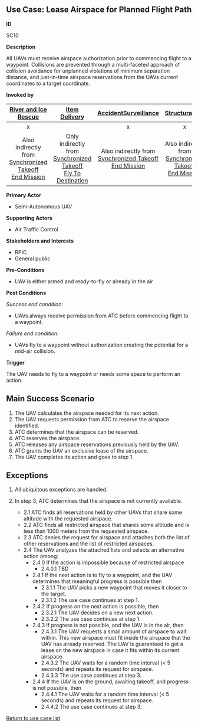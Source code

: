 ## Use Case: Lease Airspace for Planned Flight Path

**ID**

SC10

**Description**

All UAVs must receive airspace authorization prior to commencing flight to a waypoint. Collisions are prevented through a multi-faceted approach of collision avoidance for unplanned violations of minimum separation distance, and just-in-time airspace reservations from the UAVs current coordinates to a target coordinate.

**Invoked by**


| [River and Ice Rescue](../main/RiverRescue.md) | [Item Delivery](../main/ItemDelivery.md)| [AccidentSurveillance](../main/AccidentSurveillance.md) | [StructuralFire](../main/StructuralFire.md) | [EnvironmentalSampling](../main/EnvironmentalSampling.md) |
| :------: | :--------: | :--------: | :------: |:------: |
|  x |  | x  | x  |x  |
|  Also indirectly from [Synchronized Takeoff](SynchronizedTakeoff.md)<br>[End Mission](EndMission.md) | Only indirectly from [Synchronized Takeoff](SynchronizedTakeoff.md)<br>[Fly To Destination](FlyToDestination.md) | Also indirectly from [Synchronized Takeoff](SynchronizedTakeoff.md)<br>[End Mission](EndMission.md) |Also indirectly from [Synchronized Takeoff](SynchronizedTakeoff.md)<br>[End Mission](EndMission.md)|Also indirectly from [Synchronized Takeoff](SynchronizedTakeoff.md)<br>[End Mission](EndMission.md) |

**Primary Actor**

- Semi-Autonomous UAV

**Supporting Actors**

- Air Traffic Control

**Stakeholders and Interests**

- RPIC
- General public

**Pre-Conditions**

- UAV is either armed and ready-to-fly or already in the air

**Post Conditions**

_Success end condition:_

- UAVs always receive permission from ATC before commencing flight to a waypoint.

_Failure end condition:_

- UAVs fly to a waypoint without authorization creating the potential for a mid-air collision.

**Trigger**

The UAV needs to fly to a waypoint or needs some space to perform an action.

## Main Success Scenario

1. The UAV calculates the airspace needed for its next action.
2. The UAV requests permission from ATC to reserve the airspace identified.
3. ATC determines that the airspace can be reserved.
4. ATC reserves the airspace.
5. ATC releases any airspace reservations previously held by the UAV.
6. ATC grants the UAV an exclusive lease of the airspace.
7. The UAV completes its action and goes to step 1.

## Exceptions

1. All ubiquitous exceptions are handled.

2. In step 3, ATC determines that the airspace is not currently available.
   * 2.1 ATC finds all reservations held by other UAVs that share some altitude with the requested airspace.
   * 2.2 ATC finds all restricted airspace that shares some altitude and is less than 1000 meters from the requested airspace.
   * 2.3 ATC denies the request for airspace and attaches both the list of other reservations and the list of restricted airspaces.
   * 2.4 The UAV analyzes the attached lists and selects an alternative action among:
      * 2.4.0 If the action is impossible because of restricted airspace
         * 2.4.0.1 TBD
      * 2.4.1 If the next action is to fly to a waypoint, and the UAV determines that meaningful progress is possible then
         * 2.3.1.1 The UAV picks a new waypoint that moves it closer to the target.
         * 2.3.1.2 The use case continues at step 1.
      * 2.4.2 If progress on the next action is possible, then
         * 2.3.2.1 The UAV decides on a new next action.
         * 2.3.2.2 The use case continues at step 1.
      * 2.4.3 If progress is not possible, and the UAV is in the air, then
         * 2.4.3.1 The UAV requests a small amount of airspace to wait within. This new airspace must fit inside the airspace that the UAV has already reserved. The UAV is guaranteed to get a lease on the new airspace in case it fits within its current airspace.
         * 2.4.3.2 The UAV waits for a random time interval (< 5 seconds) and repeats its request for airspace.
         * 2.4.3.3 The use case continues at step 3.
      * 2.4.4 If the UAV is on the ground, awaiting takeoff, and progress is not possible, then
         * 2.4.4.1 The UAV waits for a random time interval (< 5 seconds) and repeats its request for airspace.
         * 2.4.4.2 The use case continues at step 3.

[Return to use case list](../../README.md)
